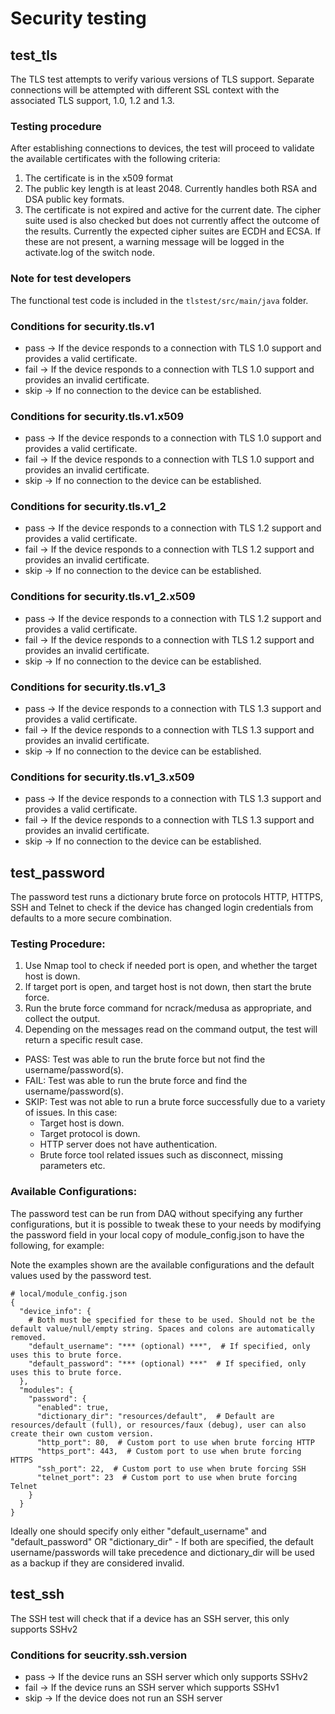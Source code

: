 # Security testing

## test_tls
The TLS test attempts to verify various versions of TLS support.  Separate connections will be attempted with different SSL context with the associated TLS support, 1.0, 1.2 and 1.3.
 
### Testing procedure
After establishing connections to devices, the test will proceed to validate the available certificates with the following criteria:
 1. The certificate is in the x509 format
 2. The public key length is at least 2048.  Currently handles both RSA and DSA public key formats.
 3. The certificate is not expired and active for the current date.
The cipher suite used is also checked but does not currently affect the outcome of the results.  Currently the expected cipher suites are ECDH and ECSA.  If these are not present, a warning message will be logged in the activate.log of the switch node.

 
### Note for test developers 
The functional test code is included in the `tlstest/src/main/java` folder.

 ### Conditions for security.tls.v1
 - pass -> If the device responds to a connection with TLS 1.0 support and provides a valid certificate.
 - fail -> If the device responds to a connection with TLS 1.0 support and provides an invalid certificate.
 - skip -> If no connection to the device can be established.

### Conditions for security.tls.v1.x509
 - pass -> If the device responds to a connection with TLS 1.0 support and provides a valid certificate.
 - fail -> If the device responds to a connection with TLS 1.0 support and provides an invalid certificate.
 - skip -> If no connection to the device can be established.

### Conditions for security.tls.v1_2
 - pass -> If the device responds to a connection with TLS 1.2 support and provides a valid certificate.
 - fail -> If the device responds to a connection with TLS 1.2 support and provides an invalid certificate.
 - skip -> If no connection to the device can be established.

### Conditions for security.tls.v1_2.x509
 - pass -> If the device responds to a connection with TLS 1.2 support and provides a valid certificate.
 - fail -> If the device responds to a connection with TLS 1.2 support and provides an invalid certificate.
 - skip -> If no connection to the device can be established.
 
### Conditions for security.tls.v1_3
 - pass -> If the device responds to a connection with TLS 1.3 support and provides a valid certificate.
 - fail -> If the device responds to a connection with TLS 1.3 support and provides an invalid certificate.
 - skip -> If no connection to the device can be established.

### Conditions for security.tls.v1_3.x509
 - pass -> If the device responds to a connection with TLS 1.3 support and provides a valid certificate.
 - fail -> If the device responds to a connection with TLS 1.3 support and provides an invalid certificate.
 - skip -> If no connection to the device can be established.
 
## test_password
The password test runs a dictionary brute force on protocols HTTP, HTTPS, SSH and Telnet to check if the device has changed login credentials from defaults to a more secure combination.

### Testing Procedure:
1. Use Nmap tool to check if needed port is open, and whether the target host is down.
2. If target port is open, and target host is not down, then start the brute force.
3. Run the brute force command for ncrack/medusa as appropriate, and collect the output.
4. Depending on the messages read on the command output, the test will return a specific result case.
 - PASS: Test was able to run the brute force but not find the username/password(s).
 - FAIL: Test was able to run the brute force and find the username/password(s).
 - SKIP: Test was not able to run a brute force successfully due to a variety of issues. In this case:
   - Target host is down.
   - Target protocol is down.
   - HTTP server does not have authentication.
   - Brute force tool related issues such as disconnect, missing parameters etc.
   
### Available Configurations:
The password test can be run from DAQ without specifying any further configurations, but it is possible to tweak these to your needs by modifying the password field in your local copy of module_config.json to have the following, for example:

Note the examples shown are the available configurations and the default values used by the password test.
```
# local/module_config.json
{
  "device_info": {
    # Both must be specified for these to be used. Should not be the default value/null/empty string. Spaces and colons are automatically removed.
    "default_username": "*** (optional) ***",  # If specified, only uses this to brute force. 
    "default_password": "*** (optional) ***"  # If specified, only uses this to brute force.
  },
  "modules": {
    "password": {
      "enabled": true,
      "dictionary_dir": "resources/default",  # Default are resources/default (full), or resources/faux (debug), user can also create their own custom version.
      "http_port": 80,  # Custom port to use when brute forcing HTTP
      "https_port": 443,  # Custom port to use when brute forcing HTTPS
      "ssh_port": 22,  # Custom port to use when brute forcing SSH
      "telnet_port": 23  # Custom port to use when brute forcing Telnet
    }
  }
}
```

Ideally one should specify only either "default_username" and "default_password" OR "dictionary_dir" - If both are specified, the default username/passwords will take precedence and dictionary_dir will be used as a backup if they are considered invalid.

## test_ssh
The SSH test will check that if a device has an SSH server, this only supports SSHv2

### Conditions for seucrity.ssh.version
- pass -> If the device runs an SSH server which only supports SSHv2
- fail -> If the device runs an SSH server which supports SSHv1
- skip -> If the device does not run an SSH server

